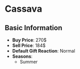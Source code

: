 # Cassava

## Basic Information

- **Buy Price**: 270$
- **Sell Price**: 184$
- **Default Gift Reaction**: Normal
- **Seasons**:
  - Summer